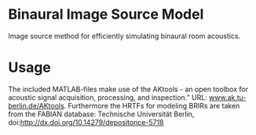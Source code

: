 # Binaural Image Source Model
Image source method for efficiently simulating binaural room acoustics. 
# Usage
The included MATLAB-files make use of the AKtools - an open toolbox for acoustic signal acquisition, processing, and inspection.” URL: www.ak.tu-berlin.de/AKtools. Furthermore the HRTFs for modeling BRIRs are taken from the FABIAN database: Technische Universität Berlin, doi:http://dx.doi.org/10.14279/depositonce-5718
